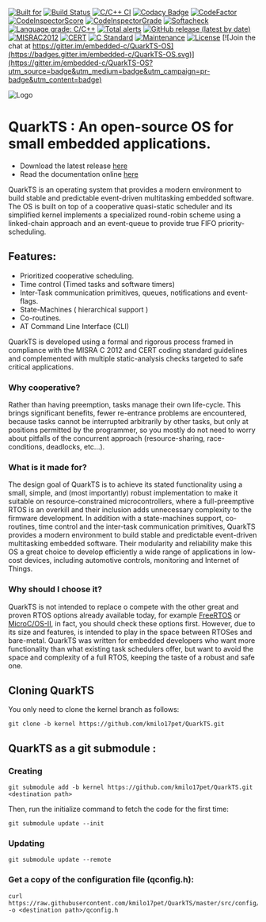 [![Built for](https://img.shields.io/badge/built%20for-microcontrollers-lightgrey?logo=WhiteSource)](https://github.com/kmilo17pet/QuarkTS)
[![Build Status](https://travis-ci.org/kmilo17pet/QuarkTS.svg?branch=master)](https://travis-ci.org/kmilo17pet/QuarkTS)
[![C/C++ CI](https://github.com/kmilo17pet/QuarkTS/actions/workflows/c-cpp.yml/badge.svg)](https://github.com/kmilo17pet/QuarkTS/actions/workflows/c-cpp.yml)
[![Codacy Badge](https://app.codacy.com/project/badge/Grade/dafb526ca7674630901e873b713c2047)](https://www.codacy.com/gh/kmilo17pet/QuarkTS/dashboard?utm_source=github.com&amp;utm_medium=referral&amp;utm_content=kmilo17pet/QuarkTS&amp;utm_campaign=Badge_Grade)
[![CodeFactor](https://www.codefactor.io/repository/github/kmilo17pet/quarkts/badge)](https://www.codefactor.io/repository/github/kmilo17pet/quarkts)
[![CodeInspectorScore](https://api.codiga.io/project/27196/score/svg)](https://frontend.code-inspector.com/project/27196/dashboard)
[![CodeInspectorGrade](https://api.codiga.io/project/27196/status/svg)](https://frontend.code-inspector.com/project/27196/dashboard)
[![Softacheck](https://softacheck.com/app/repository/kmilo17pet/QuarkTS/badge)](https://softacheck.com/app/repository/kmilo17pet/QuarkTS/issues)
[![Language grade: C/C++](https://img.shields.io/lgtm/grade/cpp/g/TECREA/QuarkTS.svg?logo=lgtm&logoWidth=18)](https://lgtm.com/projects/g/TECREA/QuarkTS/context:cpp)
[![Total alerts](https://img.shields.io/lgtm/alerts/g/TECREA/QuarkTS.svg?logo=lgtm&logoWidth=18)](https://lgtm.com/projects/g/TECREA/QuarkTS/alerts/)
[![GitHub release (latest by date)](https://img.shields.io/github/v/release/TECREA/QuarkTS?logo=webpack)](https://github.com/TECREA/QuarkTS/releases)
[![MISRAC2012](https://img.shields.io/badge/MISRAC2012-Compliant-blue.svg?logo=verizon)](https://www.misra.org.uk/)
[![CERT](https://img.shields.io/badge/CERT-Compliant-blue.svg?logo=c)](https://wiki.sei.cmu.edu/confluence/display/seccode/SEI+CERT+Coding+Standards)
[![C Standard](https://img.shields.io/badge/STD-C99-green.svg?logo=c)](https://en.wikipedia.org/wiki/C99)
[![Maintenance](https://img.shields.io/badge/Maintained%3F-yes-green.svg?logo=textpattern)](https://github.com/TECREA/QuarkTS/graphs/commit-activity)
[![License](https://img.shields.io/github/license/TECREA/QuarkTS?logo=livejournal)](https://github.com/TECREA/QuarkTS/blob/master/LICENSE) [![Join the chat at https://gitter.im/embedded-c/QuarkTS-OS](https://badges.gitter.im/embedded-c/QuarkTS-OS.svg)](https://gitter.im/embedded-c/QuarkTS-OS?utm_source=badge&utm_medium=badge&utm_campaign=pr-badge&utm_content=badge)

![Logo](https://github.com/kmilo17pet/QuarkTS/blob/master/doc/quarktslogo.png)

# QuarkTS : An open-source OS for small embedded applications.

* Download the latest release [here](https://github.com/TECREA/QuarkTS/releases)
* Read the documentation online [here](https://kmilo17pet.github.io/QuarkTS/)

QuarkTS is an operating system that provides a modern environment to build stable and predictable event-driven multitasking embedded software. The OS is built on top of a cooperative quasi-static scheduler and its simplified kernel implements a specialized round-robin scheme using a linked-chain approach and an event-queue to provide true FIFO priority-scheduling.

## Features:
- Prioritized cooperative scheduling.
- Time control (Timed tasks and software timers)
- Inter-Task communication primitives, queues, notifications and event-flags.
- State-Machines ( hierarchical support )
- Co-routines.
- AT Command Line Interface (CLI)

QuarkTS is developed using a formal and rigorous process framed in compliance with the MISRA C 2012 and CERT coding standard guidelines and complemented with multiple static-analysis checks targeted to safe critical applications. 

### Why cooperative?

Rather than having preemption, tasks manage their own life-cycle. This brings significant benefits, fewer re-entrance problems are encountered, because tasks cannot be interrupted arbitrarily by other tasks, but only at positions permitted by the programmer, so you mostly do not need to worry about pitfalls of the concurrent approach (resource-sharing, race-conditions, deadlocks, etc...). 

### What is it made for?

The design goal of QuarkTS is to achieve its stated functionality using a small, simple, and (most importantly) robust implementation to make it suitable on resource-constrained microcontrollers, where a full-preemptive RTOS is an overkill and their inclusion adds unnecessary complexity to the firmware development. In addition with a state-machines support, co-routines, time control and the inter-task communication primitives, QuarkTS provides a modern environment to build stable and predictable event-driven multitasking embedded software. Their modularity and reliability make this OS a great choice to develop efficiently a wide range of applications in low-cost devices, including automotive controls, monitoring and Internet of Things.

### Why should I choose it?

QuarkTS is not intended to replace o compete with the other great and proven RTOS options already available today, for example [FreeRTOS](https://freertos.org/) or [MicroC/OS-II](https://www.micrium.com/rtos/), in fact, you should check these options first. However, due to its size and features, is intended to play in the space between RTOSes and bare-metal. QuarkTS was written for embedded developers who want more functionality than what existing task schedulers offer, but want to avoid the space and complexity of a full RTOS, keeping the taste of a robust and safe one. 

## Cloning QuarkTS

You only need to clone the kernel branch as follows:

```
git clone -b kernel https://github.com/kmilo17pet/QuarkTS.git
```


## QuarkTS as a git submodule :

### Creating

```
git submodule add -b kernel https://github.com/kmilo17pet/QuarkTS.git <destination path>
```

Then, run the initialize command to fetch the code for the first time:

```
git submodule update --init
```

### Updating

```
git submodule update --remote
```

### Get a copy of the configuration file (qconfig.h):

```
curl https://raw.githubusercontent.com/kmilo17pet/QuarkTS/master/src/config/qconfig.h -o <destination path>/qconfig.h
```
